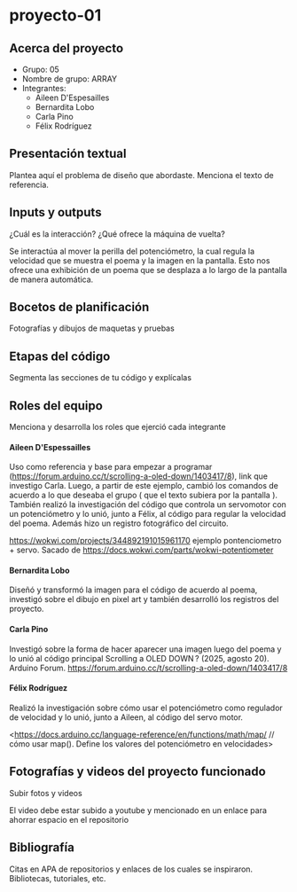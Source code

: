 # proyecto-01

## Acerca del proyecto

- Grupo: 05
- Nombre de grupo: ARRAY
- Integrantes:
  - Aileen D'Espesailles 
  - Bernardita Lobo 
  - Carla Pino 
  - Félix Rodríguez
## Presentación textual

Plantea aquí el problema de diseño que abordaste. Menciona el texto de referencia.

## Inputs y outputs

¿Cuál es la interacción? ¿Qué ofrece la máquina de vuelta?

Se interactúa al mover la perilla del potenciómetro, la cual regula la velocidad que se muestra el poema y la imagen en la pantalla. Esto nos ofrece una exhibición de un poema que se desplaza a lo largo de la pantalla de manera automática. 

## Bocetos de planificación

Fotografías y dibujos de maquetas y pruebas

## Etapas del código

Segmenta las secciones de tu código y explícalas

## Roles del equipo

Menciona y desarrolla los roles que ejerció cada integrante

#### Aileen D'Espessailles

Uso como referencia y base para empezar a programar (https://forum.arduino.cc/t/scrolling-a-oled-down/1403417/8), link que investigo Carla. 
Luego, a partir de este ejemplo, cambió los comandos de acuerdo a lo que deseaba el grupo ( que el texto subiera por la pantalla ). También realizó la investigación del código que controla un servomotor con un potenciómetro y lo unió, junto a Félix, al código para regular la velocidad del poema. Además hizo un registro fotográfico del circuito.

https://wokwi.com/projects/344892191015961170 ejemplo pontenciometro + servo. Sacado de https://docs.wokwi.com/parts/wokwi-potentiometer

#### Bernardita Lobo
Diseñó y transformó la imagen para el código de acuerdo al poema, investigó sobre el dibujo en pixel art y también desarrolló los registros del proyecto.

#### Carla Pino

Investigó sobre la forma de hacer aparecer una imagen luego del poema y lo unió al código principal
Scrolling a OLED DOWN ? (2025, agosto 20). Arduino Forum. https://forum.arduino.cc/t/scrolling-a-oled-down/1403417/8

#### Félix Rodríguez

Realizó la investigación sobre cómo usar el potenciómetro como regulador de velocidad y lo unió, junto a Aileen, al código del servo motor.

<https://docs.arduino.cc/language-reference/en/functions/math/map/ // cómo usar map(). Define los valores del potenciómetro en velocidades>

## Fotografías y videos del proyecto funcionado

Subir fotos y videos

El video debe estar subido a youtube y mencionado en un enlace para ahorrar espacio en el repositorio

## Bibliografía

Citas en APA de repositorios y enlaces de los cuales se inspiraron. Bibliotecas, tutoriales, etc.
